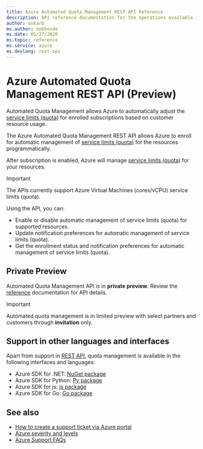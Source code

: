 ```yaml
---
title: Azure Automated Quota Management REST API Reference
description: API reference documentation for the operations available in the Azure Automated Quota Management REST API, a RESTful web service for managing Azure Automated Quota Management resources in Azure.
author: onkarb
ms.author: onbhende
ms.date: 05/27/2020
ms.topic: reference
ms.service: azure
ms.devlang: rest-api
---
```


# Azure Automated Quota Management REST API (Preview)

Automated Quota Management allows Azure to automatically adjust the [service limits (quota)](/azure/azure-resource-manager/management/azure-subscription-service-limits) for enrolled subscriptions based on customer resource usage.

The Azure Automated Quota Management REST API allows Azure to enroll for automatic management of [service limits (quota)](/azure/azure-resource-manager/management/azure-subscription-service-limits) for the resources programmatically. 

After subscription is enabled, Azure will manage [service limits (quota)](/azure/azure-resource-manager/management/azure-subscription-service-limits) for your resources.

> [!IMPORTANT]
> The APIs currently support Azure Virtual Machines (cores/vCPU) service limits (quota).

Using the API, you can:
* Enable or disable automatic management of service limits (quota) for supported resources.
* Update notification preferences for automatic management of service limits (quota).
* Get the enrollment status and notification preferences for automatic management of service limits (quota).


## Private Preview

Automated Quota Management API is in **private preview**. Review the [reference](xref:management.azure.com.reserved-vm-instances.quota)  documentation for API details.

> [!IMPORTANT]
> Automated quota management is in limited preview with select partners and customers through **invitation** only.


## Support in other languages and interfaces

Apart from support in [REST API](https://github.com/Azure/azure-rest-api-specs/tree/master/specification/reservations/resource-manager/Microsoft.Capacity/preview/2019-07-19), quota management is available in the following interfaces and languages:  

* Azure SDK for .NET: [NuGet package](https://sdkautomation.blob.core.windows.net/sdkautomation-pipeline/Azure/azure-rest-api-specs/9724/azure-sdk-for-net/Azure/azure-sdk-for-net/Microsoft.Azure.Management.Reservations/Microsoft.Azure.Management.Reservations.1.13.0-preview.nupkg)
* Azure SDK for Python: [Py package](https://sdkautomation.blob.core.windows.net/sdkautomation-pipeline/Azure/azure-rest-api-specs/9724/azure-sdk-for-python/Azure/azure-sdk-for-python/azure-mgmt-reservations/azure-mgmt-reservations-0.7.0.zip)
* Azure SDK for js: [js package](https://sdkautomation.blob.core.windows.net/sdkautomation-pipeline/Azure/azure-rest-api-specs/9724/azure-sdk-for-js/Azure/azure-sdk-for-js/@azure/arm-reservations/azure-arm-reservations-5.0.0.tgz)
* Azure SDK for Go: [Go package](https://sdkautomation.blob.core.windows.net/sdkautomation-pipeline/Azure/azure-rest-api-specs/9724/azure-sdk-for-go/Azure/azure-sdk-for-go/preview/reservations/mgmt/2019-07-19-preview/preview.reservations.mgmt.2019-07-19-preview.zip)


## See also

* [How to create a support ticket via Azure portal](/azure/azure-portal/supportability/how-to-create-azure-support-request)
* [Azure severity and levels](https://azure.microsoft.com/support/plans/response/)
* [Azure Support FAQs](https://azure.microsoft.com/support/faq/)